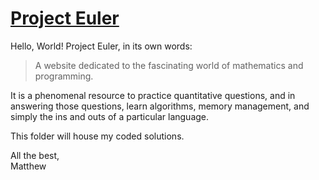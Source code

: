 # [Project Euler](https://projecteuler.net/archives)

Hello, World! Project Euler, in its own words:

> A website dedicated to the fascinating world of mathematics and programming.

It is a phenomenal resource to practice quantitative questions, and in answering those questions, learn algorithms, memory management, and simply the ins and outs of a particular language.

This folder will house my coded solutions. 

All the best,     
Matthew
